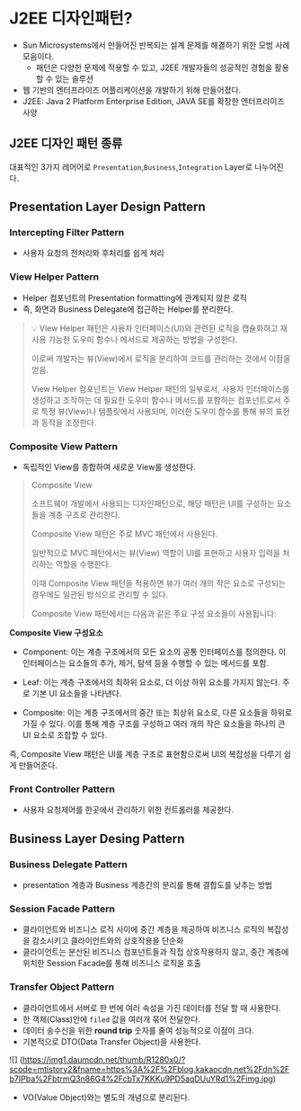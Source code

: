 # J2EE 디자인패턴?
- Sun Microsystems에서 만들어진 반복되는 설계 문제를 해결하기 위한 모범 사례 모음이다.
  - 패턴은 다양한 문제에 적용할 수 있고, J2EE 개발자들의 성공적인 경험을 활용할 수 있는 솔루션
- 웹 기반의 엔터프라이즈 어플리케이션을  개발하기 위해 만들어졌다.
- J2EE: Java 2 Platform Enterprise Edition, JAVA SE를 확장한 엔터프라이즈 사양

## J2EE 디자인 패턴 종류
대표적인 3가지 레어어로 `Presentation`,`Business`,`Integration` Layer로 나누어진다.

## Presentation Layer Design Pattern

### Intercepting Filter Pattern
- 사용자 요청의 전처리와 후처리를 쉽게 처리

### View Helper Pattern
- Helper 컴포넌트의 Presentation formatting에 관계되지 않은 로직
- 즉, 화면과 Business Delegate에 접근하는 Helper를 분리한다.

> 💡 View Helper 
> 패턴은 사용자 인터페이스(UI)와 관련된 로직을 캡슐화하고 재사용 가능한 도우미 함수나 메서드로 제공하는 방법을 구성한다.
> 
> 이로써 개발자는 뷰(View)에서 로직을 분리하여 코드를 관리하는 것에서 이점을 얻음.
> 
> View Helper 컴포넌트는 View Helper 패턴의 일부로서, 사용자 인터페이스를 생성하고 조작하는 데 필요한 도우미 함수나 메서드를 포함하는 컴포넌트로서
> 주로 특정 뷰(View)나 템플릿에서 사용되며, 이러한 도우미 함수를 통해 뷰의 표현과 동작을 조정한다.


### Composite View Pattern
- 독립적인 View를 종합하여 새로운 View를 생성한다.

> Composite View
> 
> 소프트웨어 개발에서 사용되는 디자인패턴으로, 해당 패턴은 UI를 구성하는 요소들을 계층 구조로 관리한다.
> 
> Composite View 패턴은 주로 MVC 패턴에서 사용된다.
> 
> 일반적으로 MVC 패턴에서는 뷰(View) 역할이 UI를 표현하고 사용자 입력을 처리하는 역할을 수행한다.
> 
> 이때 Composite View 패턴을 적용하면 뷰가 여러 개의 작은 요소로 구성되는 경우에도 일관된 방식으로 관리할 수 있다.
> 
> Composite View 패턴에서는 다음과 같은 주요 구성 요소들이 사용됩니다:

**Composite View 구성요소**

- Component: 이는 계층 구조에서의 모든 요소의 공통 인터페이스를 정의한다. 이 인터페이스는 요소들의 추가, 제거, 탐색 등을 수행할 수 있는 메서드를 포함.

- Leaf: 이는 계층 구조에서의 최하위 요소로, 더 이상 하위 요소를 가지지 않는다. 주로 기본 UI 요소들을 나타낸다.

- Composite: 이는 계층 구조에서의 중간 또는 최상위 요소로, 다른 요소들을 하위로 가질 수 있다. 이를 통해 계층 구조를 구성하고 여러 개의 작은 요소들을 하나의 큰 UI 요소로 조합할 수 있다.

즉, Composite View 패턴은 UI를 계층 구조로 표현함으로써 UI의 복잡성을 다루기 쉽게 만들어준다.

### Front Controller Pattern
- 사용자 요청제어를 한곳에서 관리하기 위한 컨트롤러를 제공한다.

## Business Layer Desing Pattern

### Business Delegate Pattern
- presentation 계층과 Business 계층간의 분리를 통해 결합도를 낮추는 방법

### Session Facade Pattern
- 클라이언트와 비즈니스 로직 사이에 중간 계층을 제공하여 비즈니스 로직의 복잡성을 감소시키고 클라이언트와의 상호작용을 단순화
- 클라이언트는 분산된 비즈니스 컴포넌트들과 직접 상호작용하지 않고, 중간 계층에 위치한 Session Facade를 통해 비즈니스 로직을 호출

### Transfer Object Pattern
- 클라이언트에서 서버로 한 번에 여러 속성을 가진 데이터를 전달 할 때 사용한다.
- 한 객체(Class)안에 `filed` 값을 여러개 묶어 전달한다.
- 데이터 송수신을 위한 **round trip** 숫자를 줄여 성능적으로 이점이 크다.
- 기본적으로 DTO(Data Transfer Object)을 사용한다.

![] (https://img1.daumcdn.net/thumb/R1280x0/?scode=mtistory2&fname=https%3A%2F%2Fblog.kakaocdn.net%2Fdn%2Fb7IPba%2FbtrmQ3n86G4%2FcbTx7KKKu9PD5aqDUuYRd1%2Fimg.jpg)

- VO(Value Object)와는 별도의 개념으로 분리된다.